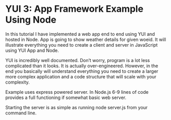 YUI 3: App Framework Example Using Node
========================================

In this tutorial I have implemented a web app end to end using YUI and hosted in Node.  App is going to show weather details for given woeid. It will illustrate everything you need to create a client and server in JavaScript using YUI App and Node.

YUI is incredibly well documented. Don’t worry, program is a lot less complicated than it looks. It is actually over-engineered. However, in the end you basically will understand everything you need to create a larger more complex application and a code structure that will scale with your complexity.

Example uses express powered server. In Node.js 6-9 lines of code provides a full functioning if somewhat basic web server. 

Starting the server is as simple as running node server.js from your command line.